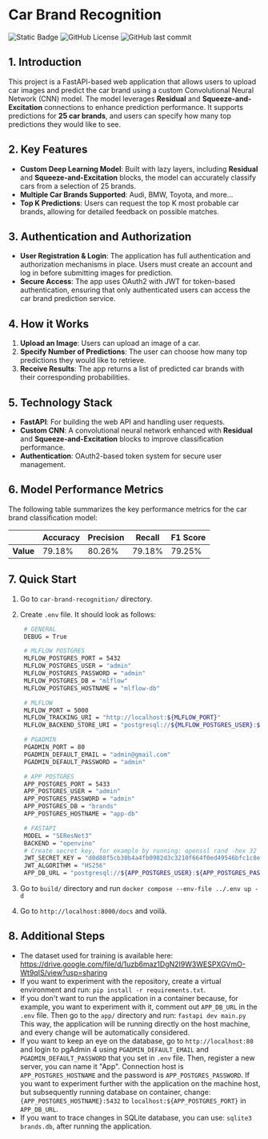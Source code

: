 # Car Brand Recognition

![Static Badge](https://img.shields.io/badge/python-3.12-blue?style=for-the-badge&logo=python&logoColor=white&color=%234584b6)
![GitHub License](https://img.shields.io/github/license/mateuszk098/car-brand-recognition?style=for-the-badge&color=%23fa9537) ![GitHub last commit](https://img.shields.io/github/last-commit/mateuszk098/car-brand-recognition?style=for-the-badge&color=%23fa9537)

## 1. Introduction

This project is a FastAPI-based web application that allows users to upload car images and predict the car brand using a custom Convolutional Neural Network (CNN) model. The model leverages **Residual** and **Squeeze-and-Excitation** connections to enhance prediction performance. It supports predictions for **25 car brands**, and users can specify how many top predictions they would like to see.

## 2. Key Features

- **Custom Deep Learning Model**: Built with lazy layers, including **Residual** and **Squeeze-and-Excitation** blocks, the model can accurately classify cars from a selection of 25 brands.
- **Multiple Car Brands Supported**: Audi, BMW, Toyota, and more...
- **Top K Predictions**: Users can request the top K most probable car brands, allowing for detailed feedback on possible matches.
  
## 3. Authentication and Authorization

- **User Registration & Login**: The application has full authentication and authorization mechanisms in place. Users must create an account and log in before submitting images for prediction.
- **Secure Access**: The app uses OAuth2 with JWT for token-based authentication, ensuring that only authenticated users can access the car brand prediction service.

## 4. How it Works

1. **Upload an Image**: Users can upload an image of a car.
2. **Specify Number of Predictions**: The user can choose how many top predictions they would like to retrieve.
3. **Receive Results**: The app returns a list of predicted car brands with their corresponding probabilities.

## 5. Technology Stack

- **FastAPI**: For building the web API and handling user requests.
- **Custom CNN**: A convolutional neural network enhanced with **Residual** and **Squeeze-and-Excitation** blocks to improve classification performance.
- **Authentication**: OAuth2-based token system for secure user management.
  
## 6. Model Performance Metrics

The following table summarizes the key performance metrics for the car brand classification model:

|              | Accuracy | Precision | Recall | F1 Score |
|--------------|----------|-----------|--------|----------|
| **Value**    | 79.18%   | 80.26%    | 79.18% | 79.25%   |

## 7. Quick Start

1. Go to `car-brand-recognition/` directory.
2. Create `.env` file. It should look as follows:

   ```bash
    # GENERAL
    DEBUG = True

    # MLFLOW POSTGRES
    MLFLOW_POSTGRES_PORT = 5432
    MLFLOW_POSTGRES_USER = "admin"
    MLFLOW_POSTGRES_PASSWORD = "admin"
    MLFLOW_POSTGRES_DB = "mlflow"
    MLFLOW_POSTGRES_HOSTNAME = "mlflow-db"

    # MLFLOW
    MLFLOW_PORT = 5000
    MLFLOW_TRACKING_URI = "http://localhost:${MLFLOW_PORT}"
    MLFLOW_BACKEND_STORE_URI = "postgresql://${MLFLOW_POSTGRES_USER}:${MLFLOW_POSTGRES_PASSWORD}@${MLFLOW_POSTGRES_HOSTNAME}:5432/${MLFLOW_POSTGRES_DB}"

    # PGADMIN
    PGADMIN_PORT = 80
    PGADMIN_DEFAULT_EMAIL = "admin@gmail.com"
    PGADMIN_DEFAULT_PASSWORD = "admin"

    # APP POSTGRES
    APP_POSTGRES_PORT = 5433
    APP_POSTGRES_USER = "admin"
    APP_POSTGRES_PASSWORD = "admin"
    APP_POSTGRES_DB = "brands"
    APP_POSTGRES_HOSTNAME = "app-db"

    # FASTAPI
    MODEL = "SEResNet3"
    BACKEND = "openvino"
    # Create secret key, for example by running: openssl rand -hex 32
    JWT_SECRET_KEY = "d0d88f5cb30b4a4fb0982d3c3210f664f0ed49546bfc1c8ec09f1c9a334a7c47"
    JWT_ALGORITHM = "HS256"
    APP_DB_URL = "postgresql://${APP_POSTGRES_USER}:${APP_POSTGRES_PASSWORD}@${APP_POSTGRES_HOSTNAME}:5432/${APP_POSTGRES_DB}"
    ```

3. Go to `build/` directory and run `docker compose --env-file ../.env up -d`
4. Go to `http://localhost:8000/docs` and voilà.

## 8. Additional Steps

- The dataset used for training is available here: https://drive.google.com/file/d/1uzb6maz1DgN2I9W3WESPXGVmO-Wt9qIS/view?usp=sharing
- If you want to experiment with the repository, create a virtual environment and run: `pip install -r requirements.txt`.
- If you don't want to run the application in a container because, for example, you want to experiment with it, comment out `APP_DB_URL` in the `.env` file. Then go to the `app/` directory and run: `fastapi dev main.py` This way, the application will be running directly on the host machine, and every change will be automatically considered.
- If you want to keep an eye on the database, go to `http://localhost:80` and login to pgAdmin 4 using `PGADMIN_DEFAULT_EMAIL` and `PGADMIN_DEFAULT_PASSWORD` that you set in `.env` file. Then, register a new server, you can name it "App". Connection host is `APP_POSTGRES_HOSTNAME` and the password is `APP_POSTGRES_PASSWORD`. If you want to experiment further with the application on the machine host, but subsequently running database on container, change: `{APP_POSTGRES_HOSTNAME}:5432` to `localhost:${APP_POSTGRES_PORT}` in `APP_DB_URL`.
- If you want to trace changes in SQLite database, you can use: `sqlite3 brands.db`, after running the application.
